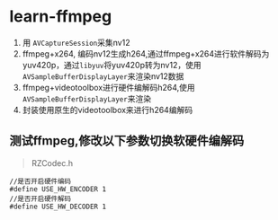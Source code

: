 # learn-ffmpeg

1. 用 `AVCaptureSession`采集nv12
2. ffmpeg+x264, 编码nv12生成h264,通过ffmpeg+x264进行软件解码为yuv420p，通过`libyuv`将yuv420p转为nv12，使用`AVSampleBufferDisplayLayer`来渲染nv12数据
3. ffmpeg+videotoolbox进行硬件编解码h264,使用`AVSampleBufferDisplayLayer`来渲染
4. 封装使用原生的videotoolbox来进行h264编解码


## 测试ffmpeg,修改以下参数切换软硬件编解码
> RZCodec.h
```
//是否开启硬件编码
#define USE_HW_ENCODER 1
//是否开启硬件解码
#define USE_HW_DECODER 1
```
